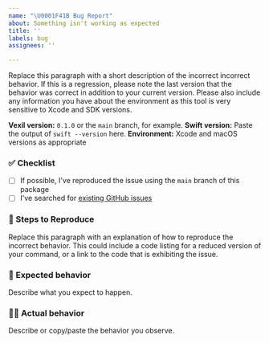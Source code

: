 ```yaml
---
name: "\U0001F41B Bug Report"
about: Something isn't working as expected
title: ''
labels: bug
assignees: ''

---
```


<!--
    Thanks for contributing to Vexil!

    Before you submit your issue, please replace each paragraph
    below with the relevant details for your bug, and complete
    the steps in the checklist by placing an 'x' in each box:
    
    - [x] I've completed this task
    - [ ] This task isn't completed
-->

Replace this paragraph with a short description of the incorrect incorrect behavior. If this is a regression, please note the last version that the behavior was correct in addition to your current version. Please also include any information you have about the environment as this tool is very sensitive to Xcode and SDK versions.

**Vexil version:** `0.1.0` or the `main` branch, for example.
**Swift version:** Paste the output of `swift --version` here.
**Environment:** Xcode and macOS versions as appropriate

### ✅ Checklist

- [ ] If possible, I've reproduced the issue using the `main` branch of this package
- [ ] I've searched for [existing GitHub issues](https://github.com/unsignedapps/Vexil/issues)

### 🔢 Steps to Reproduce

Replace this paragraph with an explanation of how to reproduce the incorrect behavior. This could include a code listing for a reduced version of your command, or a link to the code that is exhibiting the issue.

### 🎯 Expected behavior

Describe what you expect to happen.

### 🕵️‍♀️ Actual behavior

Describe or copy/paste the behavior you observe.
